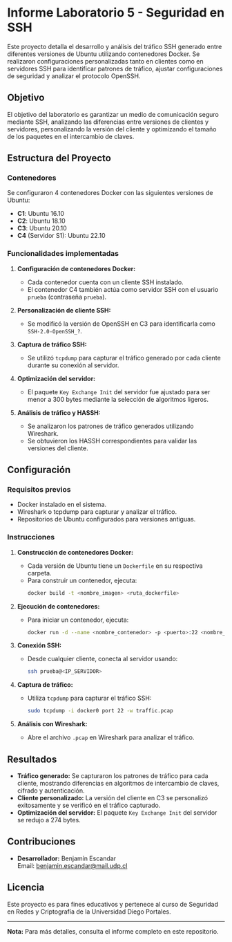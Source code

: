 # Informe Laboratorio 5 - Seguridad en SSH

Este proyecto detalla el desarrollo y análisis del tráfico SSH generado entre diferentes versiones de Ubuntu utilizando contenedores Docker. Se realizaron configuraciones personalizadas tanto en clientes como en servidores SSH para identificar patrones de tráfico, ajustar configuraciones de seguridad y analizar el protocolo OpenSSH.

## Objetivo

El objetivo del laboratorio es garantizar un medio de comunicación seguro mediante SSH, analizando las diferencias entre versiones de clientes y servidores, personalizando la versión del cliente y optimizando el tamaño de los paquetes en el intercambio de claves.

## Estructura del Proyecto

### Contenedores

Se configuraron 4 contenedores Docker con las siguientes versiones de Ubuntu:
- **C1**: Ubuntu 16.10
- **C2**: Ubuntu 18.10
- **C3**: Ubuntu 20.10
- **C4** (Servidor S1): Ubuntu 22.10

### Funcionalidades implementadas

1. **Configuración de contenedores Docker:**
   - Cada contenedor cuenta con un cliente SSH instalado.
   - El contenedor C4 también actúa como servidor SSH con el usuario `prueba` (contraseña `prueba`).

2. **Personalización de cliente SSH:**
   - Se modificó la versión de OpenSSH en C3 para identificarla como `SSH-2.0-OpenSSH_?`.

3. **Captura de tráfico SSH:**
   - Se utilizó `tcpdump` para capturar el tráfico generado por cada cliente durante su conexión al servidor.

4. **Optimización del servidor:**
   - El paquete `Key Exchange Init` del servidor fue ajustado para ser menor a 300 bytes mediante la selección de algoritmos ligeros.

5. **Análisis de tráfico y HASSH:**
   - Se analizaron los patrones de tráfico generados utilizando Wireshark.
   - Se obtuvieron los HASSH correspondientes para validar las versiones del cliente.

## Configuración

### Requisitos previos

- Docker instalado en el sistema.
- Wireshark o tcpdump para capturar y analizar el tráfico.
- Repositorios de Ubuntu configurados para versiones antiguas.

### Instrucciones

1. **Construcción de contenedores Docker:**
   - Cada versión de Ubuntu tiene un `Dockerfile` en su respectiva carpeta.
   - Para construir un contenedor, ejecuta:
     ```bash
     docker build -t <nombre_imagen> <ruta_dockerfile>
     ```

2. **Ejecución de contenedores:**
   - Para iniciar un contenedor, ejecuta:
     ```bash
     docker run -d --name <nombre_contenedor> -p <puerto>:22 <nombre_imagen>
     ```

3. **Conexión SSH:**
   - Desde cualquier cliente, conecta al servidor usando:
     ```bash
     ssh prueba@<IP_SERVIDOR>
     ```

4. **Captura de tráfico:**
   - Utiliza `tcpdump` para capturar el tráfico SSH:
     ```bash
     sudo tcpdump -i docker0 port 22 -w traffic.pcap
     ```

5. **Análisis con Wireshark:**
   - Abre el archivo `.pcap` en Wireshark para analizar el tráfico.

## Resultados

- **Tráfico generado:** Se capturaron los patrones de tráfico para cada cliente, mostrando diferencias en algoritmos de intercambio de claves, cifrado y autenticación.
- **Cliente personalizado:** La versión del cliente en C3 se personalizó exitosamente y se verificó en el tráfico capturado.
- **Optimización del servidor:** El paquete `Key Exchange Init` del servidor se redujo a 274 bytes.

## Contribuciones

- **Desarrollador:** Benjamín Escandar  
  Email: [benjamin.escandar@mail.udp.cl](mailto:benjamin.escandar@mail.udp.cl)

## Licencia

Este proyecto es para fines educativos y pertenece al curso de Seguridad en Redes y Criptografía de la Universidad Diego Portales.

---

**Nota:** Para más detalles, consulta el informe completo en este repositorio.
